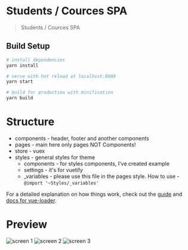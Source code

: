 # Students / Cources SPA

> Students / Cources SPA

## Build Setup

``` bash
# install dependencies
yarn install

# serve with hot reload at localhost:8080
yarn start

# build for production with minification
yarn build

```
# Structure
  * components - header, footer and another components
  * pages - main here only pages NOT Components!
  * store - vuex
  * styles - general styles for theme
    * components - for styles components, I've created example
    * settings - it's for vuetify
    * _variables - please use this file in the pages style. How to use - ```@import '~Styles/_variables'```


For a detailed explanation on how things work, check out the [guide](http://vuejs-templates.github.io/webpack/) and [docs for vue-loader](http://vuejs.github.io/vue-loader).

# Preview

![screen 1](https://github.com/Khmelovsky/aw_test/screenshots/1.png "Cources")
![screen 2](https://github.com/Khmelovsky/aw_test/screenshots/2.png "Users")
![screen 3](https://github.com/Khmelovsky/aw_test/screenshots/3.png "Add new Cource or User")


